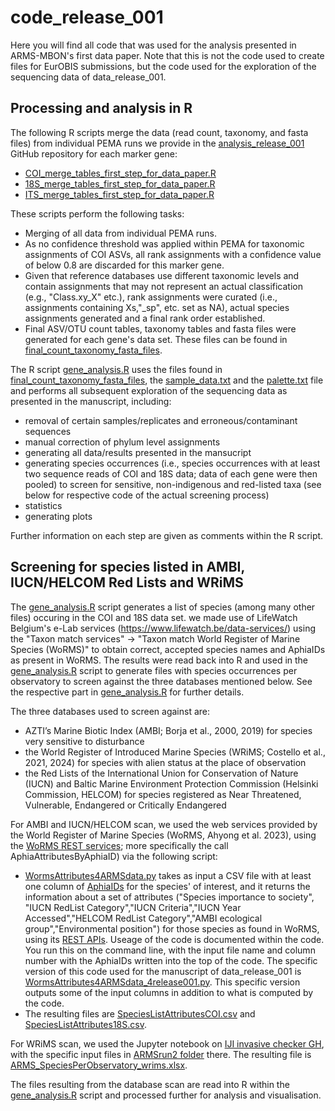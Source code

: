 # code_release_001

Here you will find all code that was used for the analysis presented in ARMS-MBON's first data paper. Note that this is not the code used to create files for EurOBIS submissions, but the code used for the exploration of the sequencing data of data_release_001.

## Processing and analysis in R

The following R scripts merge the data (read count, taxonomy, and fasta files) from individual PEMA runs we provide in the [analysis_release_001](https://github.com/arms-mbon/analysis_release_001/tree/main) GitHub repository for each marker gene: 

* [COI_merge_tables_first_step_for_data_paper.R](https://github.com/arms-mbon/code_release_001/blob/main/COI_merge_tables_first_step_for_data_paper.R)
* [18S_merge_tables_first_step_for_data_paper.R](https://github.com/arms-mbon/code_release_001/blob/main/18S_merge_tables_first_step_for_data_paper.R)
* [ITS_merge_tables_first_step_for_data_paper.R](https://github.com/arms-mbon/code_release_001/blob/main/ITS_merge_tables_first_step_for_data_paper.R) 

These scripts perform the following tasks:
* Merging of all data from individual PEMA runs.
* As no confidence threshold was applied within PEMA for taxonomic assignments of COI ASVs, all rank assignments with a confidence value of below 0.8 are discarded for this marker gene.
* Given that reference databases use different taxonomic levels and contain assignments that may not represent an actual classification (e.g., "Class.xy_X" etc.), rank assignments were curated (i.e., assignments containing Xs,"_sp", etc. set as NA), actual species assignments generated and a final rank order established.
* Final ASV/OTU count tables, taxonomy tables and fasta files were generated for each gene's data set. These files can be found in [final_count_taxonomy_fasta_files](https://github.com/arms-mbon/code_release_001/tree/main/final_count_taxonomy_fasta_files).

The R script [gene_analysis.R](https://github.com/arms-mbon/code_release_001/blob/main/gene_analysis.R) uses the files found in [final_count_taxonomy_fasta_files](https://github.com/arms-mbon/code_release_001/tree/main/final_count_taxonomy_fasta_files), the [sample_data.txt](https://github.com/arms-mbon/code_release_001/blob/main/sample_data.txt) and the [palette.txt](https://github.com/arms-mbon/code_release_001/blob/main/palette.txt) file and performs all subsequent exploration of the sequencing data as presented in the manuscript, including: 
* removal of certain samples/replicates and erroneous/contaminant sequences
* manual correction of phylum level assignments
* generating all data/results presented in the mansucript
* generating species occurrences (i.e., species occurrences with at least two sequence reads of COI and 18S data; data of each gene were then pooled) to screen for sensitive, non-indigenous and red-listed taxa (see below for respective code of the actual screening process)
* statistics
* generating plots

Further information on each step are given as comments within the R script.

## Screening for species listed in AMBI, IUCN/HELCOM Red Lists and WRiMS

The [gene_analysis.R](https://github.com/arms-mbon/code_release_001/blob/main/gene_analysis.R) script generates a list of species (among many other files) occuring in the COI and 18S data set. we made use of LifeWatch Belgium's e-Lab services (https://www.lifewatch.be/data-services/) using the "Taxon match services" -> "Taxon match World Register of Marine Species (WoRMS)" to obtain correct, accepted species names and AphiaIDs as present in WoRMS. The results were read back into R and used in the [gene_analysis.R](https://github.com/arms-mbon/code_release_001/blob/main/gene_analysis.R) script to generate files with species occurrences per observatory to screen against the three databases mentioned below. See the respective part in [gene_analysis.R](https://github.com/arms-mbon/code_release_001/blob/main/gene_analysis.R) for further details.

The three databases used to screen against are:

* AZTI’s Marine Biotic Index (AMBI; Borja et al., 2000, 2019) for species very sensitive to disturbance
* the World Register of Introduced Marine Species (WRiMS; Costello et al., 2021, 2024) for species with alien status at the place of observation
* the Red Lists of the International Union for Conservation of Nature (IUCN) and Baltic Marine Environment Protection Commission (Helsinki Commission, HELCOM) for species registered as Near Threatened, Vulnerable, Endangered or Critically Endangered

For AMBI and IUCN/HELCOM scan, we used the web services provided by the World Register of Marine Species (WoRMS, Ahyong et al. 2023), using the [WoRMS REST services](https://www.marinespecies.org/rest/); more specifically the call AphiaAttributesByAphiaID) via the following script:
* [WormsAttributes4ARMSdata.py](https://github.com/arms-mbon/code_release_001/blob/main/WormsAttributes4ARMSdata.py) takes as input a CSV file with at least one column of [AphiaIDs](https://www.marinespecies.org/about.php#what_is_aphia) for the species' of interest, and it returns the information about a set of attributes ("Species importance to society", "IUCN RedList Category","IUCN Criteria","IUCN Year Accessed","HELCOM RedList Category","AMBI ecological group","Environmental position") for those species as found in WoRMS, using its [REST APIs](https://www.marinespecies.org/rest/). Useage of the code is documented within the code. You run this on the command line, with the input file name and column number with the AphiaIDs written into the top of the code. The specific version of this code used for the manuscript of data_release_001 is [WormsAttributes4ARMSdata_4release001.py](https://github.com/arms-mbon/code_release_001/blob/main/WormsAttributes4ARMSdata_4release001.py). This specific version outputs some of the input columns in addition to what is computed by the code.
* The resulting files are [SpeciesListAttributesCOI.csv](https://github.com/arms-mbon/code_release_001/blob/main/SpeciesListAttributesCOI.csv) and [SpeciesListAttributes18S.csv](https://github.com/arms-mbon/code_release_001/blob/main/SpeciesListAttributes18S.csv).

For WRiMS scan, we used the Jupyter notebook on [IJI invasive checker GH](https://www.github.com/vliz-be-opsci/lw-iji-invasive-checker), with the specific input files in [ARMSrun2 folder](https://github.com/vliz-be-opsci/lw-iji-invasive-checker/tree/main/notebooks/ARMSrun2) there. The resulting file is [ARMS_SpeciesPerObservatory_wrims.xlsx](https://github.com/arms-mbon/code_release_001/blob/main/ARMS_SpeciesPerObservatory_wrims.xlsx).

The files resulting from the database scan are read into R within the [gene_analysis.R](https://github.com/arms-mbon/code_release_001/blob/main/gene_analysis.R) script and processed further for analysis and visualisation.


